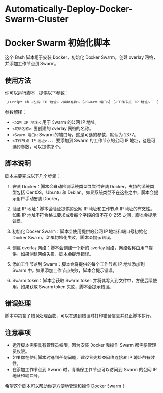 # Automatically-Deploy-Docker-Swarm-Cluster
# Docker Swarm 初始化脚本

这个 Bash 脚本用于安装 Docker，初始化 Docker Swarm，创建 overlay 网络，并添加工作节点到 Swarm。

## 使用方法

你可以运行脚本，提供以下参数：

```bash
./script.sh <公网 IP 地址> <网络名称> [<Swarm 端口>] [<工作节点 IP 地址>...]
```

参数解释：

- `<公网 IP 地址>`: 用于 Swarm 的公网 IP 地址。
- `<网络名称>`: 要创建的 overlay 网络的名称。
- `<Swarm 端口>`: Swarm 的端口号，这是可选的参数，默认为 2377。
- `<工作节点 IP 地址>...`: 要添加到 Swarm 的工作节点的公网 IP 地址，这是可选的参数，可以提供多个。

## 脚本说明

脚本主要完成以下几个步骤：

1. 安装 Docker：脚本会自动检测系统类型并尝试安装 Docker。支持的系统类型包括 CentOS，Ubuntu 和 Debian。如果系统类型不在这些之中，脚本会提示用户手动安装 Docker。

2. 验证 IP 地址：脚本会验证提供的公网 IP 地址和工作节点 IP 地址的有效性。如果 IP 地址不符合格式要求或者每个字段的值不在 0-255 之间，脚本会提示错误。

3. 初始化 Docker Swarm：脚本会使用提供的公网 IP 地址和端口号初始化 Docker Swarm。如果初始化失败，脚本会提示错误。

4. 创建 overlay 网络：脚本会创建一个新的 overlay 网络，网络名称由用户提供。如果创建网络失败，脚本会提示错误。

5. 添加工作节点到 Swarm：脚本会将提供的每个工作节点 IP 地址添加到 Swarm 中。如果添加工作节点失败，脚本会提示错误。

6. Swarm token：脚本会获取 Swarm token 并将其写入到文件中，方便后续使用。如果获取 Swarm token 失败，脚本会提示错误。

## 错误处理

脚本中包含了错误处理函数，可以在遇到错误时打印错误信息并终止脚本执行。

## 注意事项

- 运行脚本需要具有管理员权限，因为安装 Docker 和操作 Swarm 都需要管理员权限。
- 如果你在使用脚本时遇到任何问题，建议首先检查网络连接和 IP 地址的有效性。
- 在添加工作节点到 Swarm 时，请确保工作节点可以访问到 Swarm 的公网 IP 地址和端口号。

希望这个脚本可以帮助你更方便地管理和操作 Docker Swarm！
